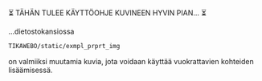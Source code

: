 :hourglass_flowing_sand: TÄHÄN TULEE KÄYTTÖOHJE KUVINEEN HYVIN PIAN... :hourglass_flowing_sand:

...dietostokansiossa

```bash
TIKAWEBO/static/exmpl_prprt_img
```

on valmiiksi muutamia kuvia, jota voidaan käyttää vuokrattavien kohteiden lisäämisessä.
